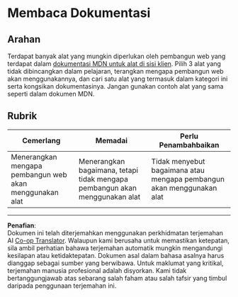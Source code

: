 <!--
CO_OP_TRANSLATOR_METADATA:
{
  "original_hash": "1ce4deaec80130d3a0a3c906568459fc",
  "translation_date": "2025-08-27T23:15:50+00:00",
  "source_file": "1-getting-started-lessons/1-intro-to-programming-languages/assignment.md",
  "language_code": "ms"
}
-->
# Membaca Dokumentasi

## Arahan

Terdapat banyak alat yang mungkin diperlukan oleh pembangun web yang terdapat dalam [dokumentasi MDN untuk alat di sisi klien](https://developer.mozilla.org/docs/Learn/Tools_and_testing/Understanding_client-side_tools/Overview). Pilih 3 alat yang tidak dibincangkan dalam pelajaran, terangkan mengapa pembangun web akan menggunakannya, dan cari satu alat yang termasuk dalam kategori ini serta kongsikan dokumentasinya. Jangan gunakan contoh alat yang sama seperti dalam dokumen MDN.

## Rubrik

Cemerlang | Memadai | Perlu Penambahbaikan
--- | --- | -- |
|Menerangkan mengapa pembangun web akan menggunakan alat| Menerangkan bagaimana, tetapi tidak mengapa pembangun akan menggunakan alat| Tidak menyebut bagaimana atau mengapa pembangun akan menggunakan alat  |

---

**Penafian**:  
Dokumen ini telah diterjemahkan menggunakan perkhidmatan terjemahan AI [Co-op Translator](https://github.com/Azure/co-op-translator). Walaupun kami berusaha untuk memastikan ketepatan, sila ambil perhatian bahawa terjemahan automatik mungkin mengandungi kesilapan atau ketidaktepatan. Dokumen asal dalam bahasa asalnya harus dianggap sebagai sumber yang berwibawa. Untuk maklumat yang kritikal, terjemahan manusia profesional adalah disyorkan. Kami tidak bertanggungjawab atas sebarang salah faham atau salah tafsir yang timbul daripada penggunaan terjemahan ini.